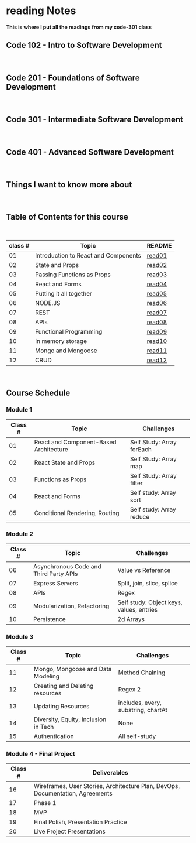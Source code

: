 # reading Notes
**This is where I put all the readings from my code-301 class**<br>


## Code 102 - Intro to Software Development 
<br>

## Code 201 - Foundations of Software Development 
<br>

## Code 301 - Intermediate Software Development
 <br>

## Code 401 - Advanced Software Development
 <br>

## Things I want to know more about
<br>

## Table of Contents for this course
<br>

| class # | Topic | README |
|-------------|--------------------------------|-----------|
|01| Introduction to React and Components | [read01](./code%20301/class01.md) |
|02| State and Props | [read02](./code%20301/class02.md) |
|03| Passing Functions as Props | [read03](./code%20301/class03.md) |
|04| React and Forms | [read04](./code%20301/class04.md) |
|05| Putting it all together | [read05](./code%20301/class05.md) |
|06| NODE.JS | [read06](./code%20301/class06.md) |
|07| REST| [read07](./code%20301/class07.md) |
|08| APIs| [read08](./code%20301/class08.md) |
|09| Functional Programming| [read09](./code%20301/class09.md) |
|10| In memory storage | [read10](./code%20301/class10.md) |
|11| Mongo and Mongoose | [read11](./code%20301/class11.md) |
|12| CRUD | [read12](./code%20301/class12.md) |
<br>


## Course Schedule

### Module 1

| Class # | Topic | Challenges |
|-----------------|-----------|---|
| 01 | React and Component-Based Architecture | Self Study: Array forEach |
| 02 | React State and Props | Self Study: Array map |
| 03 | Functions as Props | Self Study: Array filter |
| 04 | React and Forms | Self study: Array sort |
| 05 | Conditional Rendering, Routing | Self study: Array reduce |

### Module 2

| Class # | Topic | Challenges |
|-----------------|-----------|---|
| 06 | Asynchronous Code and Third Party APIs | Value vs Reference |
| 07 | Express Servers | Split, join, slice, splice |
| 08 | APIs | Regex |
| 09 | Modularization, Refactoring | Self study: Object keys, values, entries |
| 10 | Persistence | 2d Arrays |

### Module 3

| Class # | Topic | Challenges |
|-----------------|-----------|---|
| 11 | Mongo, Mongoose and Data Modeling | Method Chaining |
| 12 | Creating and Deleting resources | Regex 2 |
| 13 | Updating Resources | includes, every, substring, chartAt |
| 14 | Diversity, Equity, Inclusion in Tech | None |
| 15 | Authentication | All self-study |

### Module 4 - Final Project

| Class # | Deliverables |
|-----------------|-----------|
| 16 | Wireframes, User Stories, Architecture Plan, DevOps, Documentation, Agreements|
| 17 | Phase 1 |
| 18 | MVP |
| 19 | Final Polish, Presentation Practice |
| 20 | Live Project Presentations |
